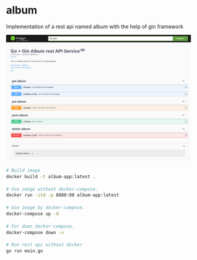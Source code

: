 # album

Implementation of a rest api named album with the help of gin framework

![album rest api swagger ui](./image/album_rest_api.png)

```bash
# Build image
docker build -t album-app:latest .

# Use image without docker-compose.
docker run -itd -p 8080:80 album-app:latest

# Use image by docker-compose.
docker-compose up -d

# For down docker-compose.
docker-compose down -v

# Run rest api without docker
go run main.go
```